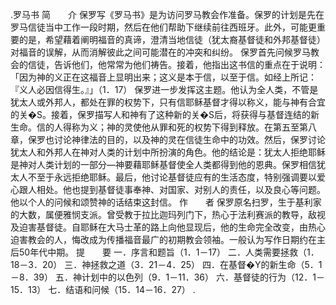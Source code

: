 .罗马书 
简　　介 
保罗写《罗马书》是为访问罗马教会作准备。保罗的计划是先在罗马信徒当中工作一段时期，然后在他们帮助下继续前往西班牙。此外，可能更重要的是，希望藉着阐明福音的真谛，澄清当地信徒（犹太裔基督徒和外邦基督徒）对福音的误解，从而消解彼此之间可能潜在的冲突和纠纷。 
保罗首先问候罗马教会的信徒，告诉他们，他常常为他们祷告。接着，他指出这书信的重点在于说明：「因为神的义正在这福音上显明出来；这义是本于信，以至于信。如经上所记：『义人必因信得生。』」（1．17） 
保罗进一步发挥这主题。他认为全人类，不管是犹太人或外邦人，都处在罪的权势下，只有信耶稣基督才得以称义，能与神有合宜的关�S。接着，保罗描写人和神有了这种新的关�S后，将获得与基督连结的新生命。信的人得称为义；神的灵使他从罪和死的权势下得到释放。在第五至第八章，保罗也讨论神律法的目的，以及神的灵在信徒生命中的功效。然后，保罗讨论犹太人和外邦人在神对人类的计划中所扮演的角色。他的结论是：犹太人拒绝耶稣是神对人类计划的一部分―神要藉耶稣基督使全人类都得到他的恩典。保罗相信犹太人不至于永远拒绝耶稣。最后，他讨论基督徒应有的生活态度，特别强调要以爱心跟人相处。他也提到基督徒事奉神、对国家、对别人的责任，以及良心等问题。他以个人的问候和颂赞神的话结束这封信。 
作　　者 
保罗原名扫罗，生于基利家的大数，属便雅悯支派。曾受教于拉比迦玛列门下，热心于法利赛派的教导，敌视及迫害基督徒。自耶稣在大马士革的路上向他显现后，他的生命完全改变，由热心迫害教会的人，悔改成为传播福音最广的初期教会领袖。一般认为写作日期约在主后50年代中期。 
提　　要 
一．序言和题旨（1．1－17） 
二．人类需要拯救（1．18－3．20） 
三．神拯救之道（3．21－4．25） 
四．在基督�Y的新生命（5．1－8．39） 
五．神计划中的以色列（9．1－11．36） 
六．基督徒的行为（12．1－15．13） 
七．结语和问候（15．14－16．27） 
.